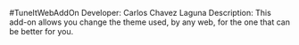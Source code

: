 #TuneItWebAddOn
Developer: Carlos Chavez Laguna
Description: This add-on allows you change the theme used, by any web, for the one that can be better for you.